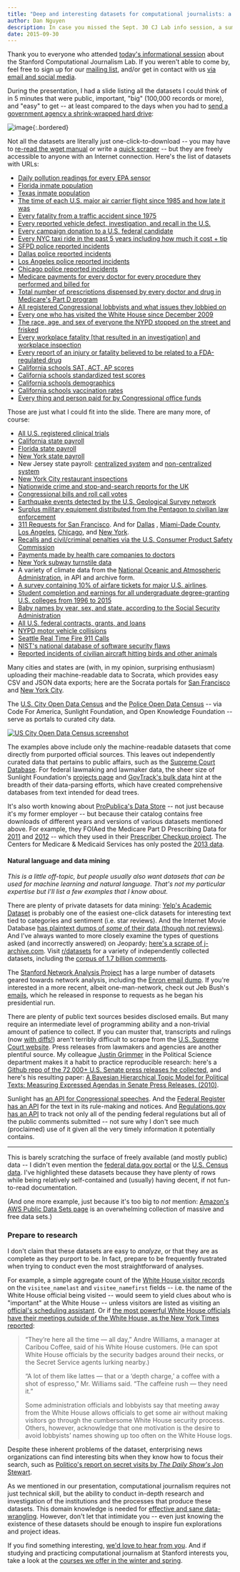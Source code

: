 ```yaml
---
title: "Deep and interesting datasets for computational journalists: a quick list"
author: Dan Nguyen
description: In case you missed the Sept. 30 CJ Lab info session, a summary and some links to get you acquainted.
date: 2015-09-30
---
```


Thank you to everyone who attended [today's informational session](http://us7.campaign-archive1.com/?u=60a5181e3d9c08e1e0f401dc0&id=1d23daf12f&e=a077356aa8) about the Stanford Computational Journalism Lab. If you weren't able to come by, feel free to sign up for our [mailing list](http://cjlab.stanford.edu/contact#newsletter-section), and/or get in contact with us [via email and social media](http://cjlab.stanford.edu/contact/).

During the presentation, I had a slide listing all the datasets I could think of in 5 minutes that were public, important, "big" (100,000 records or more), and "easy" to get -- at least compared to the days when you had to [send a government agency a shrink-wrapped hard drive](http://chriswhong.com/open-data/foil_nyc_taxi/):

![image](/files/images/news/slide-datasets.png){:.bordered}


Not all the datasets are literally just one-click-to-download -- you may have to [re-read the wget manual](https://gist.github.com/dannguyen/26e5922614dc22053745) or write a [quick scraper](https://github.com/compjour/search-script-scrape) -- but they are freely accessible to anyone with an Internet connection. Here's the list of datasets with URLs:


- [Daily pollution readings for every EPA sensor](http://www3.epa.gov/airdata/ad_data.html)
- [Florida inmate population](http://www.dc.state.fl.us/pub/obis_request.html)
- [Texas inmate population](http://www.tdcj.state.tx.us/documents/High_Value_Data_Sets.xlsx)
- [The time of each U.S. major air carrier flight since 1985 and how late it was](http://www.transtats.bts.gov/DL_SelectFields.asp?Table_ID=236&DB_Short_Name=On-Time)
- [Every fatality from a traffic accident since 1975](http://www.nhtsa.gov/FARS)
- [Every reported vehicle defect, investigation, and recall in the U.S.](http://www-odi.nhtsa.dot.gov/downloads/)
- [Every campaign donation to a U.S. federal candidate](http://www.fec.gov/disclosure.shtml)
- [Every NYC taxi ride in the past 5 years including how much it cost + tip](http://www.nyc.gov/html/tlc/html/about/trip_record_data.shtml)
- [SFPD police reported incidents](https://data.sfgov.org/Public-Safety/SFPD-Incidents-from-1-January-2003/tmnf-yvry)
- [Dallas police reported incidents](https://www.dallasopendata.com/Police/Dallas-Police-Public-Data-RMS-Incidents/tbnj-w5hb)
- [Los Angeles police reported incidents](https://data.lacity.org/A-Safe-City/LAPD-Crime-and-Collision-Raw-Data-2014/eta5-h8qx?)
- [Chicago police reported incidents](https://data.cityofchicago.org/Public-Safety/Crimes-2001-to-present/ijzp-q8t2)
- [Medicare payments for every doctor for every procedure they performed and billed for](https://www.cms.gov/research-statistics-data-and-systems/statistics-trends-and-reports/medicare-provider-charge-data/physician-and-other-supplier.html)
- [Total number of prescriptions dispensed by every doctor and drug in Medicare's Part D program](https://www.cms.gov/Research-Statistics-Data-and-Systems/Statistics-Trends-and-Reports/Medicare-Provider-Charge-Data/Part-D-Prescriber.html)
- [All registered Congressional lobbyists and what issues they lobbied on](http://www.senate.gov/legislative/Public_Disclosure/database_download.htm)
- [Every one who has visited the White House since December 2009](https://www.whitehouse.gov/briefing-room/disclosures/visitor-records)
- [The race, age, and sex of everyone the NYPD stopped on the street and frisked](http://www.nyc.gov/html/nypd/html/analysis_and_planning/stop_question_and_frisk_report.shtml)
- [Every workplace fatality [that resulted in an investigation] and workplace inspection](http://ogesdw.dol.gov/views/data_summary.php)
- [Every report of an injury or fatality believed to be related to a FDA-regulated drug](http://www.fda.gov/Drugs/GuidanceComplianceRegulatoryInformation/Surveillance/AdverseDrugEffects/ucm082193.htm)
- [California schools SAT, ACT, AP scores](http://www.cde.ca.gov/ds/sp/ai/)
- [California schools standardized test scores](http://star.cde.ca.gov/starresearchfiles.asp)
- [California schools demographics](http://www.cde.ca.gov/ds/sd/)
- [California schools vaccination rates](https://www.cdph.ca.gov/programs/immunize/Pages/ImmunizationLevels.aspx)
- [Every thing and person paid for by Congressional office funds](http://sunlightfoundation.com/tools/expenditures/)

Those are just what I could fit into the slide. There are many more, of course:

- [All U.S. registered clinical trials](https://www.clinicaltrials.gov/ct2/resources/download)
- [California state payroll](http://publicpay.ca.gov/)
- [Florida state payroll](http://dmssalaries.herokuapp.com/salaries)
- [New York state payroll](http://checkbooknyc.com/data-feeds)
- New Jersey state payroll: [centralized system](https://data.nj.gov/Governor-s-Transparency-Data/YourMoney-Agency-Payroll/iqwc-r2w7) and [non-centralized system](https://data.nj.gov/Governor-s-Transparency-Data/YourMoney-Authority-Payroll/kiki-imre)
- [New York City restaurant inspections](https://data.cityofnewyork.us/Health/DOHMH-New-York-City-Restaurant-Inspection-Results/43nn-pn8j)
- [Nationwide crime and stop-and-search reports for the UK](https://data.police.uk/data/)
- [Congressional bills and roll call votes](https://www.govtrack.us/developers/data)
- [Earthquake events detected by the U.S. Geological Survey network](http://earthquake.usgs.gov/earthquakes/search/)
- [Surplus military equipment distributed from the Pentagon to civilian law enforcement](https://github.com/datahoarder/leso_1033)
- [311 Requests for San Francisco](https://data.sfgov.org/City-Infrastructure/Case-Data-from-San-Francisco-311-SF311-/vw6y-z8j6). And for [Dallas](https://govstat.demo.socrata.com/dataset/311-Requests-City-Of-Dallas/crsv-cdrs)
, [Miami-Dade County](https://opendata.miamidade.gov/311/311-Service-Requests-Miami-Dade-County/dj6j-qg5t), [Los Angeles](https://data.lacity.org/dataset/311-Call-Center-Tracking-Data/ukiu-8trj), [Chicago](https://data.cityofchicago.org/browse?limitTo=datasets&q=311&sortBy=relevance&utf8=%E2%9C%93), and [New York](https://nycopendata.socrata.com/Social-Services/311-Service-Requests-from-2010-to-Present/erm2-nwe9).
- [Recalls and civil/criminal penalties via the U.S. Consumer Product Safety Commission](http://www.cpsc.gov/en/Newsroom/Downloadable-Data/)
- [Payments made by health care companies to doctors](https://www.cms.gov/openpayments/)
- [New York subway turnstile data](http://web.mta.info/developers/turnstile.html)
- A variety of climate data from the [National Oceanic and Atmospheric Administration](http://www.ncdc.noaa.gov/data-access), in API and archive form.
- [A survey containing 10% of airfare tickets for major U.S. airlines](http://www.transtats.bts.gov/tables.asp?DB_ID=125&DB_Name=Airline%20Origin%20and%20Destination%20Survey%20%28DB1B%29&DB_Short_Name=).
- [Student completion and earnings for all undergraduate degree-granting U.S. colleges from 1996 to 2015](https://collegescorecard.ed.gov/data/)
- [Baby names by year, sex, and state, according to the Social Security Administration](http://www.ssa.gov/oact/babynames/limits.html)
- [All U.S. federal contracts, grants, and loans](https://www.usaspending.gov/DownloadCenter/Pages/DataDownload.aspx)
- [NYPD motor vehicle collisions](https://nycopendata.socrata.com/Public-Safety/NYPD-Motor-Vehicle-Collisions/h9gi-nx95?)
- [Seattle Real Time Fire 911 Calls](https://data.seattle.gov/Public-Safety/Seattle-Real-Time-Fire-911-Calls/kzjm-xkqj)
- [NIST's national database of software security flaws](https://nvd.nist.gov/download.cfm)
- [Reported incidents of civilian aircraft hitting birds and other animals](http://wildlife.faa.gov/)

Many cities and states are (with, in my opinion, surprising enthusiasm) uploading their machine-readable data to Socrata, which provides easy CSV and JSON data exports; here are the Socrata portals for [San Francisco](https://data.sfgov.org/) and [New York City](https://nycopendata.socrata.com/data).

The [U.S. City Open Data Census](http://us-city.census.okfn.org/) and the [Police Open Data Census](https://codeforamerica.github.io/PoliceOpenDataCensus/) -- via Code For America, Sunlight Foundation, and Open Knowledge Foundation -- serve as portals to curated city data.

<a href="http://us-city.census.okfn.org/">
<img class="bordered img-responsive" src="/files/images/news/okfn-us-city-census.png" alt="US City Open Data Census screenshot">
</a>

The examples above include only the machine-readable datasets that come directly from purported official sources. This leaves out independently curated data that pertains to public affairs, such as the [Supreme Court Database](http://supremecourtdatabase.org/). For federal lawmaking and lawmaker data, the sheer size of Sunlight Foundation's [projects page](https://sunlightfoundation.com/tools/) and [GovTrack's bulk data](https://www.govtrack.us/developers) hint at the breadth of their data-parsing efforts, which have created comprehensive databases from text intended for dead trees.

It's also worth knowing about [ProPublica's Data Store](https://projects.propublica.org/data-store/) -- not just because it's my former employer -- but because their catalog contains free downloads of different years and versions of various datasets mentioned above. For example, they FOIAed the Medicare Part D Prescribing Data for [2011](https://projects.propublica.org/data-store/sets/health-mcd11-1) and [2012](https://projects.propublica.org/data-store/sets/health-mcd12-1) -- which they used in their [Prescriber Checkup project](http://www.propublica.org/series/prescribers). The Centers for Medicare & Medicaid Services has only posted the [2013 data](https://www.cms.gov/Research-Statistics-Data-and-Systems/Statistics-Trends-and-Reports/Medicare-Provider-Charge-Data/Part-D-Prescriber.html).


#### Natural language and data mining

_This is a little off-topic, but people usually also want datasets that can be used for machine learning and natural language. That's not my particular expertise but I'll list a few examples that I know about._

There are plenty of private datasets for data mining: [Yelp's Academic Dataset](https://www.yelp.com/academic_dataset) is probably one of the easiest one-click datasets for interesting text tied to categories and sentiment (i.e. star reviews). And the Internet Movie Database [has plaintext dumps of _some_ of their data (though not reviews)](http://www.imdb.com/interfaces). And I've always wanted to more closely examine the types of questions asked (and incorrectly answered) on Jeopardy; [here's a scrape of j-archive.com](https://www.reddit.com/r/datasets/comments/1uyd0t/200000_jeopardy_questions_in_a_json_file). Visit [r/datasets](https://www.reddit.com/r/datasets/) for a variety of independently collected datasets, including the [corpus of 1.7 billion comments](https://www.reddit.com/r/datasets/comments/3bxlg7/i_have_every_publicly_available_reddit_comment/).

The [Stanford Network Analysis Project](http://snap.stanford.edu/) has a large number of datasets geared towards network analysis, including the [Enron email dump](https://snap.stanford.edu/data/email-Enron.html). If you're interested in a more recent, albeit one-man-network, check out Jeb Bush's [emails](http://jebemails.com/email/search), which he released in response to requests as he began his presidential run.

There are plenty of public text sources besides disclosed emails. But many require an intermediate level of programming ability and a non-trivial amount of patience to collect. If you can muster that, transcripts and rulings (now [with diffs!](https://twitter.com/waldojaquith/status/651115341985091584)) aren't terribly difficult to scrape from the [U.S. Supreme Court website](http://www.supremecourt.gov/). Press releases from lawmakers and agencies are another plentiful source. My colleague [Justin Grimmer](http://www.justingrimmer.org/research.html) in the Political Science department makes it a habit to practice reproducible research: here's a [Github repo of the 72,000+ U.S. Senate press releases he collected](https://github.com/lintool/GrimmerSenatePressReleases), and here's his resulting paper: [A Bayesian Hierarchical Topic Model for Political Texts: Measuring Expressed Agendas in Senate Press Releases. (2010)](http://web.stanford.edu/~jgrimmer/ExpAgendaFinal.pdf).

Sunlight has [an API for Congressional speeches](http://capitolwords.org/api/1/). And the [Federal Register has an API](https://www.federalregister.gov/learn/developers) for the text in its rule-making and notices. And [Regulations.gov has an API](http://regulationsgov.github.io/developers/console/) to track not only all of the pending federal regulations but all of the public comments submitted -- not sure why I don't see much (proclaimed) use of it given all the very timely information it potentially contains.


--------

This is barely scratching the surface of freely available (and mostly public) data -- I didn't even mention the [federal data.gov portal](http://www.data.gov/) or the [U.S. Census data](http://www.census.gov/). I've highlighted these datasets because they have plenty of rows while being relatively self-contained and (usually) having decent, if not fun-to-read documentation.

(And one more example, just because it's too big to _not_ mention: [Amazon's AWS Public Data Sets page](https://aws.amazon.com/datasets/) is an overwhelming collection of massive and free data sets.)


### Prepare to research

I don't claim that these datasets are easy to _analyze_, or that they are as complete as they purport to be. In fact, prepare to be frequently frustrated when trying to conduct even the most straightforward of analyses.

For example, a simple aggregate count of the [White House visitor records](https://www.whitehouse.gov/briefing-room/disclosures/visitor-records) on the `visitee_namelast` and `visitee_namefirst` fields -- i.e. the name of the White House official being visited -- would seem to yield clues about who is "important" at the White House -- unless visitors are listed as visiting an [official's scheduling assistant](http://www.politico.com/news/stories/0411/53072_Page3.html). Or if [the most powerful White House officials have their meetings outside of the White House, as the New York Times reported](http://www.nytimes.com/2010/06/25/us/politics/25caribou.html):

> “They’re here all the time — all day,” Andre Williams, a manager at Caribou Coffee, said of his White House customers. (He can spot White House officials by the security badges around their necks, or the Secret Service agents lurking nearby.)
>
> “A lot of them like lattes — that or a ‘depth charge,’ a coffee with a shot of espresso,” Mr. Williams said. “The caffeine rush — they need it.”
>
> Some administration officials and lobbyists say that meeting away from the White House allows officials to get some air without making visitors go through the cumbersome White House security process. Others, however, acknowledge that one motivation is the desire to avoid lobbyists’ names showing up too often on the White House logs.

Despite these inherent problems of the dataset, enterprising news organizations can find interesting bits when they know how to focus their search, such as [Politico's report on secret visits by _The Daily Show's_ Jon Stewart](http://www.politico.com/agenda/story/2015/07/jon-stewarts-secret-white-house-visits-000178?hp=t3_r).

As we mentioned in our presentation, computational journalism requires not just technical skill, but the ability to conduct in-depth research and investigation of the institutions and the processes that produce these datasets. This domain knowledge is needed for [effective and sane data-wrangling](http://www.nytimes.com/2014/08/18/technology/for-big-data-scientists-hurdle-to-insights-is-janitor-work.html). However, don't let that intimidate you -- even just knowing the existence of these datasets should be enough to inspire fun explorations and project ideas.

If you find something interesting, [we'd love to hear from you](/contact). And if studying and practicing computational journalism at Stanford interests you, take a look at the [courses we offer in the winter and spring](/initiatives/#courses-section).


